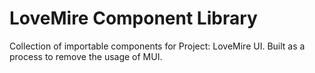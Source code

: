 # LoveMire Component Library
Collection of importable components for Project: LoveMire UI. Built as a process to remove the usage of MUI.